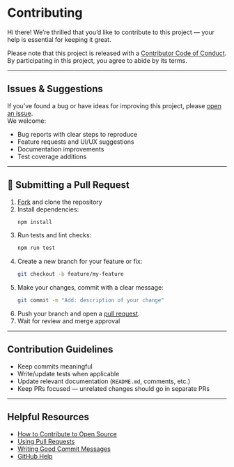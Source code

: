 # Contributing

[fork]: /fork  
[pr]: /compare  
[style]: https://standardjs.com/  
[code-of-conduct]: CODE-OF-CONDUCT.md  

Hi there! We’re thrilled that you’d like to contribute to this project — your help is essential for keeping it great.  

Please note that this project is released with a [Contributor Code of Conduct][code-of-conduct].  
By participating in this project, you agree to abide by its terms.

---

## Issues & Suggestions

If you’ve found a bug or have ideas for improving this project, please [open an issue](../../issues).  
We welcome:
- Bug reports with clear steps to reproduce  
- Feature requests and UI/UX suggestions  
- Documentation improvements  
- Test coverage additions  

---

## 🔧 Submitting a Pull Request

1. [Fork][fork] and clone the repository  
2. Install dependencies:
   ```bash
   npm install
   ```
3. Run tests and lint checks:
   ```bash
   npm run test
   ```
4. Create a new branch for your feature or fix:
   ```bash
   git checkout -b feature/my-feature
   ```
5. Make your changes, commit with a clear message:
   ```bash
   git commit -m "Add: description of your change"
   ```
6. Push your branch and open a [pull request][pr].  
7. Wait for review and merge approval  

---

## Contribution Guidelines

- Keep commits meaningful  
- Write/update tests when applicable  
- Update relevant documentation (`README.md`, comments, etc.)  
- Keep PRs focused — unrelated changes should go in separate PRs  

---

## Helpful Resources

- [How to Contribute to Open Source](https://opensource.guide/how-to-contribute/)  
- [Using Pull Requests](https://help.github.com/articles/about-pull-requests/)  
- [Writing Good Commit Messages](http://tbaggery.com/2008/04/19/a-note-about-git-commit-messages.html)  
- [GitHub Help](https://help.github.com)  
